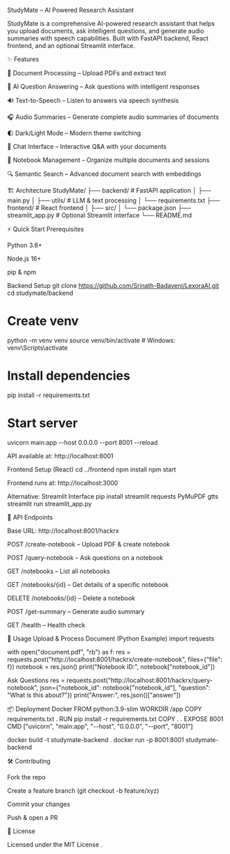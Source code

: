 StudyMate – AI Powered Research Assistant

StudyMate is a comprehensive AI-powered research assistant that helps you upload documents, ask intelligent questions, and generate audio summaries with speech capabilities.
Built with FastAPI backend, React frontend, and an optional Streamlit interface.

✨ Features

📄 Document Processing – Upload PDFs and extract text

🤖 AI Question Answering – Ask questions with intelligent responses

🔊 Text-to-Speech – Listen to answers via speech synthesis

🎧 Audio Summaries – Generate complete audio summaries of documents

🌓 Dark/Light Mode – Modern theme switching

💬 Chat Interface – Interactive Q&A with your documents

📒 Notebook Management – Organize multiple documents and sessions

🔍 Semantic Search – Advanced document search with embeddings

🏗️ Architecture
StudyMate/
├── backend/                # FastAPI application
│   ├── main.py
│   ├── utils/              # LLM & text processing
│   └── requirements.txt
├── frontend/               # React frontend
│   ├── src/
│   └── package.json
├── streamlit_app.py        # Optional Streamlit interface
└── README.md

⚡ Quick Start
Prerequisites

Python 3.8+

Node.js 16+

pip & npm

Backend Setup
git clone https://github.com/Srinath-Badaveni/LexoraAI.git
cd studymate/backend

# Create venv
python -m venv venv
source venv/bin/activate   # Windows: venv\Scripts\activate

# Install dependencies
pip install -r requirements.txt

# Start server
uvicorn main:app --host 0.0.0.0 --port 8001 --reload


API available at: http://localhost:8001

Frontend Setup (React)
cd ../frontend
npm install
npm start


Frontend runs at: http://localhost:3000

Alternative: Streamlit Interface
pip install streamlit requests PyMuPDF gtts
streamlit run streamlit_app.py

📡 API Endpoints

Base URL: http://localhost:8001/hackrx

POST /create-notebook – Upload PDF & create notebook

POST /query-notebook – Ask questions on a notebook

GET /notebooks – List all notebooks

GET /notebooks/{id} – Get details of a specific notebook

DELETE /notebooks/{id} – Delete a notebook

POST /get-summary – Generate audio summary

GET /health – Health check

🚀 Usage
Upload & Process Document (Python Example)
import requests

with open("document.pdf", "rb") as f:
    res = requests.post("http://localhost:8001/hackrx/create-notebook", files={"file": f})
notebook = res.json()
print("Notebook ID:", notebook["notebook_id"])

Ask Questions
res = requests.post("http://localhost:8001/hackrx/query-notebook",
    json={"notebook_id": notebook["notebook_id"], "question": "What is this about?"})
print("Answer:", res.json()["answer"])

📦 Deployment
Docker
FROM python:3.9-slim
WORKDIR /app
COPY requirements.txt .
RUN pip install -r requirements.txt
COPY . .
EXPOSE 8001
CMD ["uvicorn", "main:app", "--host", "0.0.0.0", "--port", "8001"]

docker build -t studymate-backend .
docker run -p 8001:8001 studymate-backend

🛠️ Contributing

Fork the repo

Create a feature branch (git checkout -b feature/xyz)

Commit your changes

Push & open a PR

📜 License

Licensed under the MIT License
.
